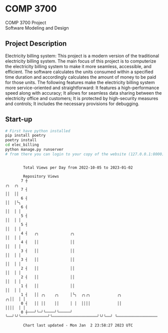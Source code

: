 # COMP 3700
COMP 3700 Project  
Software Modeling and Design
## Project Description
Electricity billing system: This project is a modern version of the traditional electricity billing system. The main focus of this project is to computerize the electricity billing system to make it more seamless, accessible, and efficient. The software calculates the units consumed within a specified time duration and accordingly calculates the amount of money to be paid for those units. The following features make the electricity billing system more service-oriented and straightforward: It features a high-performance speed along with accuracy; It allows for seamless data sharing between the electricity office and customers; It is protected by high-security measures and controls; It includes the necessary provisions for debugging.

## Start-up
```bash
# First have python installed
pip install poetry
poetry install
cd elec_billing
python manage.py runserver
# from there you can login to your copy of the website (127.0.0.1:8000), default creds are admin/admin
```

```

        Total Views per Day from 2022-10-05 to 2023-01-02

        Repository Views
       7 ┼                                                                ╭╮  ╭╮
       7 ┤                                                                ││  ││
       6 ┤                                                                ││  │╰╮
       6 ┤                                                                ││  │ │
       5 ┤                                                                ││  │ │
       5 ┤                                                                ││  │ │
       4 ┤   ╭╮              ╭╮                                           ││  │ │
       4 ┤   ││              ││                                           ││  │ │
       3 ┤   ││              ││                                           ││  │ │
       3 ┤   ││              ││                                           ││  │ │
       2 ┤   ││              ││                                           ││  │ │
       2 ┤   ││              ││                                           ││  │ │
       1 ┤   ││              ││                                           ││  │ │
       1 ┤   ││ ╭╮    ╭╮     │╰╮  ╭╮╭╮            ╭╮                    ╭╮││  │ │
       0 ┤   ││ ││    ││     │ │  ││││            ││                    ││││  │ │
       0 ┼───╯╰─╯╰────╯╰─────╯ ╰──╯╰╯╰────────────╯╰────────────────────╯╰╯╰──╯ ╰──────────────────

        Chart last updated - Mon Jan  2 23:58:27 2023 UTC
        
```
